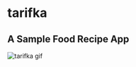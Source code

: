 # tarifka

## A Sample Food Recipe App

![tarifka gif](https://media4.giphy.com/media/zcOX0RZLRVcP3VsPwC/giphy.gif?cid=790b7611517d64bfa9d7ed43df0c349e53252f8fbbfe2505&rid=giphy.gif&ct=g)

